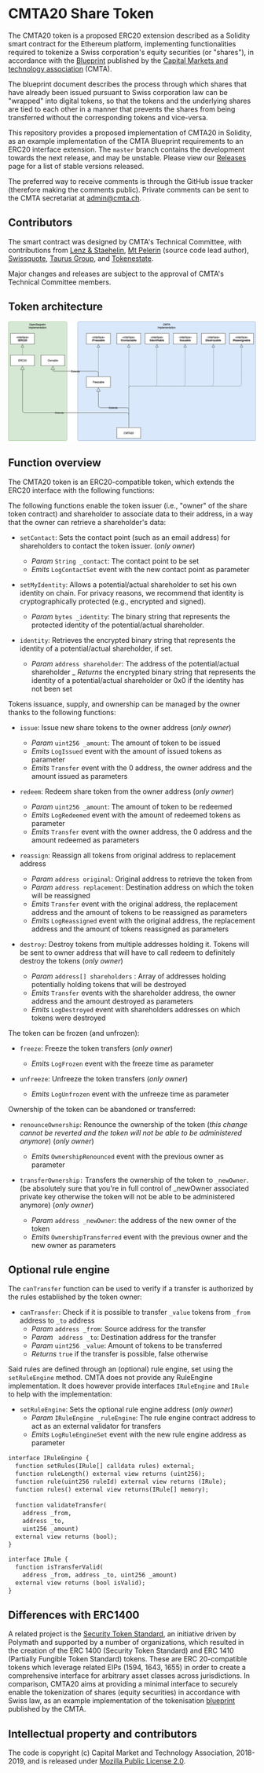 # CMTA20 Share Token

The CMTA20 token is a proposed ERC20 extension described as a Solidity smart contract for the Ethereum platform, implementing functionalities required to tokenize a Swiss corporation's equity securities (or "shares"), in accordance with the [Blueprint]( https://www.cmta.ch/content/52/cmta-blueprint-for-the-tokenization-of-shares-of-swiss-corporations.pdf) published by the [Capital Markets and technology association](http://www.cmta.ch/) (CMTA).

The blueprint document describes the process through which shares that have already been issued pursuant to Swiss corporation law can be "wrapped" into digital tokens, so that the tokens and the underlying shares are tied to each other in a manner that prevents the shares from being transferred without the corresponding tokens and vice-versa.

This repository provides a proposed implementation of CMTA20 in Solidity, as an example implementation of the CMTA Blueprint requirements to an ERC20 interface extension. 
The `master` branch contains the development towards the next release,
and may be unstable. 
Please view our [Releases](https://github.com/CMTA/CMTA20/releases) page
for a list of stable versions released.

The preferred way to receive comments is through the GitHub issue
tracker (therefore making the comments public).
Private comments can be
sent to the CMTA secretariat at [admin@cmta.ch](mail:admin@cmta.ch).


## Contributors

The smart contract was designed by CMTA's Technical Committee, with contributions from [Lenz & Staehelin](https://www.lenzstaehelin.com/), [Mt Pelerin](https://www.mtpelerin.com/) (source code lead author), [Swissquote](https://swissquote.com/), [Taurus Group](https://taurusgroup.ch/), and [Tokenestate](https://tokenestate.io/).

Major changes and releases are subject to the approval of CMTA's Technical Committee members.


## Token architecture

![architecture](./images/architecture.png "Token architecture")

## Function overview

The CMTA20 token is an ERC20-compatible token, which extends the ERC20 interface with the following functions:

The following functions enable the token issuer (i.e., "owner" of the share token contract) and shareholder to associate data to their address, in a way that the owner can retrieve a shareholder's data:

- `setContact`: Sets the contact point (such as an email address) for shareholders to contact the token issuer. (*only owner*)
  - *Param* `String _contact`: The contact point to be set
  - *Emits* `LogContactSet` event with the new contact point as parameter

- `setMyIdentity`: Allows a potential/actual shareholder to set his own identity on chain. For privacy reasons, we recommend that identity is cryptographically protected (e.g., encrypted and signed).
  - *Param* `bytes _identity`: The binary string that represents the protected identity of the potential/actual shareholder.

- `identity`: Retrieves the encrypted binary string that represents the identity of a potential/actual shareholder, if set.
  - *Param* `address shareholder`: The address of the potential/actual shareholder
  _ *Returns* the encrypted binary string that represents the identity of a potential/actual shareholder or 0x0 if the identity has not been set

Tokens issuance, supply, and ownership can be managed by the owner thanks to the following functions:

- `issue`: Issue new share tokens to the owner address (*only owner*)
  - *Param* `uint256 _amount`: The amount of token to be issued
  - *Emits* `LogIssued` event with the amount of issued tokens as parameter
  - *Emits* `Transfer` event with the 0 address, the owner address and the amount issued as parameters

- `redeem`: Redeem share token from the owner address (*only owner*)
  - *Param* `uint256 _amount`: The amount of token to be redeemed
  - *Emits* `LogRedeemed` event with the amount of redeemed tokens as parameter
  - *Emits* `Transfer` event with the owner address, the 0 address and the amount redeemed as parameters

- `reassign`: Reassign all tokens from original address to replacement address
  - *Param* `address original`: Original address to retrieve the token from
  - *Param* `address replacement`: Destination address on which the token will be reassigned
  - *Emits* `Transfer` event with the original address, the replacement address and the amount of tokens to be reassigned as parameters
  - *Emits* `LogReassigned` event with the original address, the replacement address and the amount of tokens reassigned as parameters

- `destroy`: Destroy tokens from multiple addresses holding it. Tokens will be sent to owner address that will have to call redeem to definitely destroy the tokens (*only owner*)
  - *Param* `address[] shareholders` : Array of addresses holding potentially holding tokens that will be destroyed
  - *Emits* `Transfer` events with the shareholder address, the owner address and the amount destroyed as parameters
  - *Emits* `LogDestroyed` event with shareholders addresses on which tokens were destroyed

The token can be frozen (and unfrozen):

- `freeze`: Freeze the token transfers (*only owner*)
  - *Emits* `LogFrozen` event with the freeze time as parameter

- `unfreeze`: Unfreeze the token transfers (*only owner*)
  - *Emits* `LogUnfrozen` event with the unfreeze time as parameter

Ownership of the token can be abandoned or transferred:
  
- `renounceOwnership`: Renounce the ownership of the token (*this change cannot be reverted and the token will not be able to be administered anymore*) (*only owner*)
  - *Emits* `OwnershipRenounced` event with the previous owner as parameter

- `transferOwnership:` Transfers the ownership of the token to `_newOwner`. (be absolutely sure that you're in full control of _newOwner associated private key otherwise the token will not be able to be administered anymore) (*only owner*)
  - *Param* `address _newOwner`: the address of the new owner of the token
  - *Emits* `OwnershipTransferred` event with the previous owner and the new owner as parameters


## Optional rule engine

The `canTransfer` function can be used to verify if a transfer is authorized by the rules established by the token owner:

- `canTransfer`: Check if it is possible to transfer `_value` tokens from `_from` address to `_to` address
  - *Param* `address _from`: Source address for the transfer
  - *Param* ` address _to`: Destination address for the transfer
  - *Param* `uint256 _value`: Amount of tokens to be transferred
  - *Returns* `true` if the transfer is possible, false otherwise

Said rules are defined through an (optional) rule engine, set using the `setRuleEngine` method. CMTA does not provide any RuleEngine implementation. It does however provide interfaces `IRuleEngine` and `IRule` to help with the implementation:

- `setRuleEngine`: Sets the optional rule engine address (*only owner*)
  - *Param* `IRuleEngine _ruleEngine`: The rule engine contract address to act as an external validator for transfers
  - *Emits* `LogRuleEngineSet` event with the new rule engine address as parameter

```
interface IRuleEngine {
  function setRules(IRule[] calldata rules) external;
  function ruleLength() external view returns (uint256);
  function rule(uint256 ruleId) external view returns (IRule);
  function rules() external view returns(IRule[] memory);

  function validateTransfer(
    address _from, 
    address _to, 
    uint256 _amount)
  external view returns (bool);
}
```

```
interface IRule {
  function isTransferValid(
    address _from, address _to, uint256 _amount)
  external view returns (bool isValid);
}
```

## Differences with ERC1400

A related project is the [Security Token Standard](https://thesecuritytokenstandard.org/), an initiative driven by Polymath and supported by a number of organizations, which resulted in the creation of the ERC 1400 (Security Token Standard) and ERC 1410 (Partially Fungible Token Standard) tokens. These are ERC 20-compatible tokens which leverage related EIPs (1594, 1643, 1655) in order to create a comprehensive interface for arbitrary asset classes across jurisdictions. In comparison, CMTA20 aims at providing a minimal interface to securely enable the tokenization of shares (equity securities) in accordance with Swiss law, as an example implementation of the tokenisation [blueprint](https://www.cmta.ch/content/52/cmta-blueprint-for-the-tokenization-of-shares-of-swiss-corporations.pdf) published by the CMTA.


## Intellectual property and contributors

The code is copyright (c) Capital Market and Technology Association, 2018-2019, and is released under [Mozilla Public License 2.0](./LICENSE.md).

